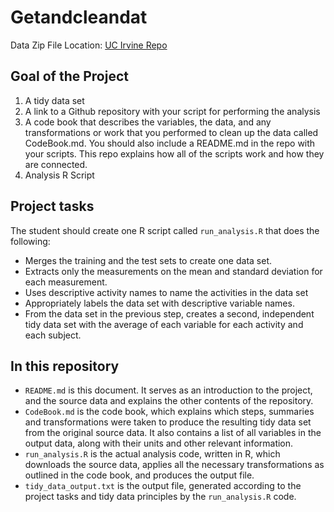 # Getandcleandat
Data Zip File Location: [UC Irvine Repo](https://d396qusza40orc.cloudfront.net/getdata%2Fprojectfiles%2FUCI%20HAR%20Dataset.zip "Clicking will download the data")

## Goal of the Project
1. A tidy data set 
2. A link to a Github repository with your script for performing the analysis 
3. A code book that describes the variables, the data, and any transformations or work that you performed to clean up the data called CodeBook.md. You should also include a README.md in the repo with your scripts. This repo explains how all of the scripts work and how they are connected.
4. Analysis R Script


## Project tasks

The student should create one R script called `run_analysis.R` that does the following:

- Merges the training and the test sets to create one data set.
- Extracts only the measurements on the mean and standard deviation for each measurement.
- Uses descriptive activity names to name the activities in the data set
- Appropriately labels the data set with descriptive variable names.
- From the data set in the previous step, creates a second, independent tidy data set with the average of each variable for each activity and each subject.










## In this repository

- `README.md` is this document. It serves as an introduction to the project, and the source data and explains the other contents of the repository.
- `CodeBook.md` is the code book, which explains which steps, summaries and transformations were taken to produce the resulting tidy data set from the original source data. It also contains a list of all variables in the output data, along with their units and other relevant information.
- `run_analysis.R` is the actual analysis code, written in R, which downloads the source data, applies all the necessary transformations as outlined in the code book, and produces the output file.
- `tidy_data_output.txt` is the output file, generated according to the project tasks and tidy data principles by the `run_analysis.R` code.
